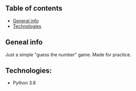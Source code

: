 ## Table of contents
* [General info](#general-info)
* [Technologies](#technologies)

## Geneal info
Just a simple "guess the number" game. Made for practice.

## Technologies:
* Python 3.8

